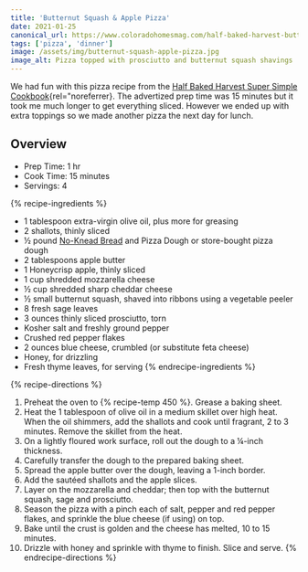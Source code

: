 ```yaml
---
title: 'Butternut Squash & Apple Pizza'
date: 2021-01-25
canonical_url: https://www.coloradohomesmag.com/half-baked-harvest-butternut-squash-apple-pizza/
tags: ['pizza', 'dinner']
image: /assets/img/butternut-squash-apple-pizza.jpg
image_alt: Pizza topped with prosciutto and butternut squash shavings
---
```


We had fun with this pizza recipe from the [Half Baked Harvest Super Simple Cookbook](https://www.halfbakedharvest.com/cookbook/half-baked-harvest-super-simple/){rel="noreferrer}. The advertized prep time was 15 minutes but it took me much longer to get everything sliced. However we ended up with extra toppings so we made another pizza the next day for lunch.

## Overview

- Prep Time: 1 hr
- Cook Time: 15 minutes
- Servings: 4

{% recipe-ingredients %}
- 1 tablespoon extra-virgin olive oil, plus more for greasing
- 2 shallots, thinly sliced
- ½ pound [No-Knead Bread](https://www.coloradohomesmag.com/half-baked-harvest-butternut-squash-apple-pizza/) and Pizza Dough or store-bought pizza dough
- 2 tablespoons apple butter
- 1 Honeycrisp apple, thinly sliced
- 1 cup shredded mozzarella cheese
- ½ cup shredded sharp cheddar cheese
- ½ small butternut squash, shaved into ribbons using a vegetable peeler
- 8 fresh sage leaves
- 3 ounces thinly sliced prosciutto, torn
- Kosher salt and freshly ground pepper
- Crushed red pepper flakes
- 2 ounces blue cheese, crumbled (or substitute feta cheese)
- Honey, for drizzling
- Fresh thyme leaves, for serving
{% endrecipe-ingredients %}

{% recipe-directions %}
1.  Preheat the oven to {% recipe-temp 450 %}. Grease a baking sheet.
1.  Heat the 1 tablespoon of olive oil in a medium skillet over high heat. When the oil shimmers, add the shallots and cook until fragrant, 2 to 3 minutes. Remove the skillet from the heat.
1.  On a lightly floured work surface, roll out the dough to a ¼-inch thickness.
1.  Carefully transfer the dough to the prepared baking sheet.
1.  Spread the apple butter over the dough, leaving a 1-inch border.
1.  Add the sautéed shallots and the apple slices.
1.  Layer on the mozzarella and cheddar; then top with the butternut squash, sage and prosciutto.
1.  Season the pizza with a pinch each of salt, pepper and red pepper flakes, and sprinkle the blue cheese (if using) on top.
1.  Bake until the crust is golden and the cheese has melted, 10 to 15 minutes.
1.  Drizzle with honey and sprinkle with thyme to finish. Slice and serve.
{% endrecipe-directions %}
